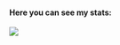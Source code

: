 <h4> Here you can see my stats:</h4>

<div>   
  <img src="https://github-readme-stats.vercel.app/api/top-langs/?username=IFibla&layout=compact&langs_count=20" />
</div>
